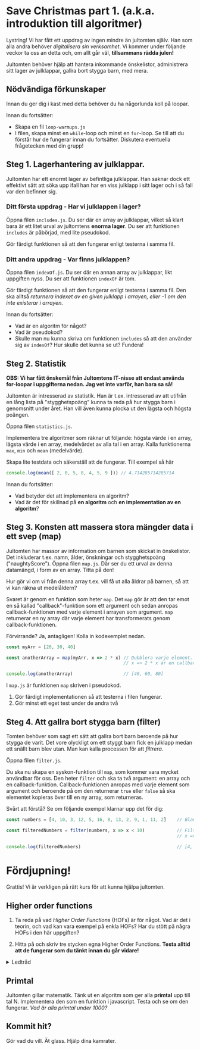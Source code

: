 # Save Christmas part 1. (a.k.a. introduktion till algoritmer)

Lystring! Vi har fått ett uppdrag av ingen mindre än jultomten själv. Han som alla andra behöver *digitalisera sin verksamhet*. Vi kommer under följande veckor ta oss an detta och, om allt går väl, **tillsammans rädda julen!**

Jultomten behöver hjälp att hantera inkommande önskelistor, administrera sitt lager av julklappar, gallra bort stygga barn, med mera.

## Nödvändiga förkunskaper

Innan du ger dig i kast med detta behöver du ha någorlunda koll på loopar.

Innan du fortsätter:
- Skapa en fil `loop-warmups.js`
- I filen, skapa minst en `while`-loop och minst en `for`-loop. Se till att du förstår hur de fungerar innan du fortsätter. Diskutera eventuella frågetecken med din grupp!

## Steg 1. Lagerhantering av julklappar.

Jultomten har ett enormt lager av befintliga julklappar. Han saknar dock ett effektivt sätt att söka upp ifall han har en viss julklapp i sitt lager och i så fall var den befinner sig.

### Ditt första uppdrag - Har vi julklappen i lager?

Öppna filen `includes.js`. Du ser där en array av julklappar, vilket så klart bara är ett litet urval av jultomtens **enorma lager**. Du ser att funktionen `includes` är påbörjad, med lite pseudokod. 

Gör färdigt funktionen så att den fungerar enligt testerna i samma fil.

### Ditt andra uppdrag - Var finns julklappen?

Öppna filen `indexOf.js`. Du ser där en annan array av julklappar, likt uppgiften nyss. Du ser att funktionen `indexOf` är tom.

Gör färdigt funktionen så att den fungerar enligt testerna i samma fil. Den ska alltså *returnera indexet av en given julklapp i arrayen, eller -1 om den inte existerar i arrayen.*

Innan du fortsätter:
- Vad är en algoritm för något?
- Vad är pseudokod?
- Skulle man nu kunna skriva om funktionen `includes` så att den använder sig av `indexOf`? Hur skulle det kunna se ut? Fundera!

## Steg 2. Statistik

**OBS: Vi har fått önskemål från Jultomtens IT-nisse att endast använda for-loopar i uppgifterna nedan. Jag vet inte varför, han bara sa så!**

Jultomten är intresserad av statistik. Han är t.ex. intresserad av att utifrån en lång lista på "stygghetspoäng" kunna ta reda på hur stygga barn i genomsnitt under året. Han vill även kunna plocka ut den lägsta och högsta poängen.

Öppna filen `statistics.js`.

Implementera tre algoritmer som räknar ut följande: högsta värde i en array, lägsta värde i en array, medelvärdet av alla tal i en array. Kalla funktionerna `max`, `min` och `mean` (medelvärde).

Skapa lite testdata och säkerställ att de fungerar. Till exempel så här

````javascript
console.log(mean([ 2, 0, 5, 8, 4, 5, 9 ])) // 4.714285714285714
````

Innan du fortsätter:
- Vad betyder det att implementera en algoritm?
- Vad är det för skillnad på **en algoritm** och **en implementation av en algoritm**?

## Steg 3. Konsten att massera stora mängder data i ett svep (map)

Jultomten har massor av information om barnen som skickat in önskelistor. Det inkluderar t.ex. namn, ålder, önskningar och stygghetspoäng ("naughtyScore"). Öppna filen `map.js`. Där ser du ett urval av denna datamängd, i form av en array. Titta på den!

Hur gör vi om vi från denna array t.ex. vill få ut alla åldrar på barnen, så att vi kan räkna ut medelåldern?

Svaret är genom en funktion som heter `map`. Det `map` gör är att den tar emot en så kallad "callback"-funktion som ett argument och sedan anropas callback-funktionen med varje element i arrayen som argument. `map` returnerar en ny array där varje element har transformerats genom callback-funktionen.

Förvirrande? Ja, antagligen! Kolla in kodexemplet nedan.

````javascript
const myArr = [20, 30, 40]

const anotherArray = map(myArr, x => 2 * x) // Dubblera varje element.
                                            // x => 2 * x är en callback-funktion som dubblar ett värde.

console.log(anotherArray)                   // [40, 60, 80]
````

I `map.js` är funktionen `map` skriven i pseudokod.

1. Gör färdigt implementationen så att testerna i filen fungerar.
2. Gör minst ett eget test under de andra två

## Steg 4. Att gallra bort stygga barn (filter)

Tomten behöver som sagt ett sätt att gallra bort barn beroende på hur stygga de varit. Det vore olyckligt om ett styggt barn fick en julklapp medan ett snällt barn blev utan. Man kan kalla processen för att *filtrera*.

Öppna filen `filter.js`.

Du ska nu skapa en syskon-funktion till `map`, som kommer vara mycket användbar för oss. Den heter `filter` och ska ta två argument: en array och en callback-funktion. Callback-funktionen anropas med varje element som argument och beroende på om den returnerar `true` eller `false` så ska elementet kopieras över till en ny array, som returneras.

Svårt att förstå? Se om följande exempel klarnar upp det för dig:

````javascript
const numbers = [4, 10, 3, 12, 5, 16, 8, 13, 2, 9, 1, 11, 2]    // Blandade nummer

const filteredNumbers = filter(numbers, x => x < 10)            // Filtrerar bort alla tal som inte uppfyller villkoret x < 10
                                                                // x => x < 10 är en callback-funktion som returnerar true eller false

console.log(filteredNumbers)                                    // [4, 3, 5, 8, 2, 9, 1, 2]
````

# Fördjupning!

Grattis! Vi är verkligen på rätt kurs för att kunna hjälpa jultomten.

## Higher order functions

1. Ta reda på vad *Higher Order Functions* (HOFs) är för något. Vad är det i teorin, och vad kan vara exempel på enkla HOFs? Har du stött på några HOFs i den här uppgiften?

2. Hitta på och skriv tre stycken egna Higher Order Functions. **Testa alltid att de fungerar som du tänkt innan du går vidare!**

<details>
<summary>Ledtråd</summary>

Gör t.ex. en funktion som heter `runTwice`. Den tar en callback-funktion som argument och anropar den två gånger.

</details>

## Primtal

Jultomten gillar matematik. Tänk ut en algoritm som ger alla **primtal** upp till tal N. Implementera den som en funktion i javascript. Testa och se om den fungerar. *Vad är alla primtal under 1000?*

## Kommit hit?

Gör vad du vill. Ät glass. Hjälp dina kamrater.